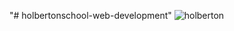 "# holbertonschool-web-development" 
![holberton](https://github.com/Shalale/holbertonschool-web-development/assets/59388398/91a7e318-136a-4cdb-b998-ecbdbce0af81)
